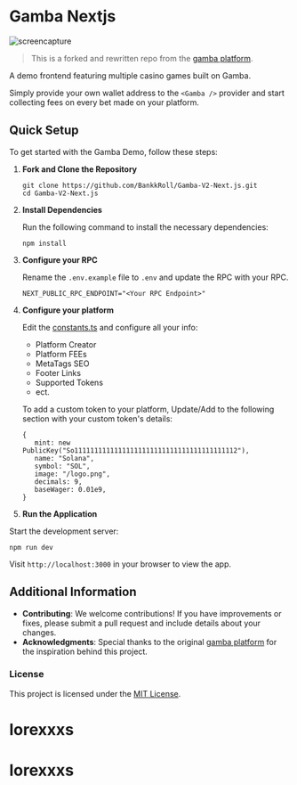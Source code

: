 # Gamba Nextjs

![screencapture](https://github.com/BankkRoll/Gamba-V2-Next.js/assets/106103625/b924180e-39a0-47b2-89f7-87b1ae460ce1)

> This is a forked and rewritten repo from the [gamba platform](https://github.com/gamba-labs/platform).

A demo frontend featuring multiple casino games built on Gamba.

Simply provide your own wallet address to the `<Gamba />` provider and start collecting fees on every bet made on your platform.

## Quick Setup

To get started with the Gamba Demo, follow these steps:

1. **Fork and Clone the Repository**

   ```
   git clone https://github.com/BankkRoll/Gamba-V2-Next.js.git
   cd Gamba-V2-Next.js
   ```

2. **Install Dependencies**

   Run the following command to install the necessary dependencies:

   ```
   npm install
   ```

3. **Configure your RPC**

   Rename the `.env.example` file to `.env` and update the RPC with your RPC.

   ```
   NEXT_PUBLIC_RPC_ENDPOINT="<Your RPC Endpoint>"
   ```

4. **Configure your platform**

   Edit the [constants.ts](./src/constants.ts) and configure all your info:

   - Platform Creator
   - Platform FEEs
   - MetaTags SEO
   - Footer Links
   - Supported Tokens
   - ect.

   To add a custom token to your platform, Update/Add to the following section with your custom token's details:

   ```
   {
      mint: new PublicKey("So11111111111111111111111111111111111111112"),
      name: "Solana",
      symbol: "SOL",
      image: "/logo.png",
      decimals: 9,
      baseWager: 0.01e9,
   }
   ```

5. **Run the Application**

Start the development server:

```
npm run dev
```

Visit `http://localhost:3000` in your browser to view the app.

## Additional Information

- **Contributing**: We welcome contributions! If you have improvements or fixes, please submit a pull request and include details about your changes.
- **Acknowledgments**: Special thanks to the original [gamba platform](https://github.com/gamba-labs/platform) for the inspiration behind this project.

### License

This project is licensed under the [MIT License](LICENSE).
# lorexxxs
# lorexxxs
